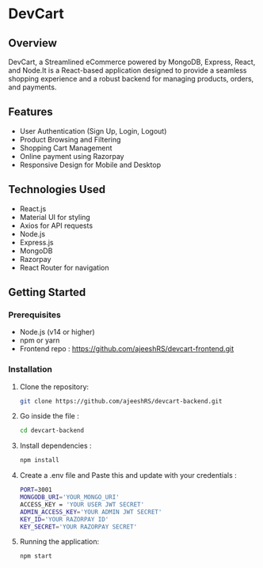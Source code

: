 # DevCart

## Overview

DevCart, a Streamlined eCommerce powered by MongoDB, Express, React, and Node.It is a React-based application designed to provide a seamless shopping experience and a robust backend for managing products, orders, and payments.

## Features

- User Authentication (Sign Up, Login, Logout)
- Product Browsing and Filtering
- Shopping Cart Management
- Online payment using Razorpay
- Responsive Design for Mobile and Desktop

## Technologies Used

- React.js
- Material UI for styling
- Axios for API requests
- Node.js
- Express.js
- MongoDB
- Razorpay
- React Router for navigation

## Getting Started

### Prerequisites

- Node.js (v14 or higher)
- npm or yarn
- Frontend repo : https://github.com/ajeeshRS/devcart-frontend.git


### Installation

1. Clone the repository:

   ```bash
   git clone https://github.com/ajeeshRS/devcart-backend.git

2. Go inside the file :

   ```bash
   cd devcart-backend

3. Install dependencies :

   ```bash
   npm install

3. Create a .env file and Paste this and update with your credentials  :

   ```bash
   PORT=3001
   MONGODB_URI='YOUR_MONGO_URI'
   ACCESS_KEY = 'YOUR USER JWT SECRET'
   ADMIN_ACCESS_KEY='YOUR ADMIN JWT SECRET'
   KEY_ID='YOUR RAZORPAY ID'
   KEY_SECRET='YOUR RAZORPAY SECRET'

5. Running the application:

   ```bash
   npm start
